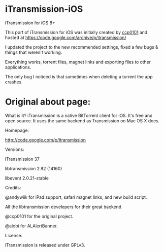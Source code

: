 # iTransmission-iOS
iTransmission for iOS 8+

This port of iTransmission for iOS was initially created by [ccp0101](https://github.com/ccp0101) and hosted at https://code.google.com/archive/p/itransmission/

I updated the project to the new recommended settings, fixed a few bugs & things that weren't working.

Everything works, torrent files, magnet links and exporting files to other applications.

The only bug I noticed is that sometimes when deleting a torrent the app crashes.

# Original about page:

What is it?
iTransmission is a native BitTorrent client for iOS. It's free and open source. It uses the same backend as Transmission on Mac OS X does.

Homepage:


http://code.google.com/p/itransmission


Versions:


iTransmission 37

libtransmission 2.82 (14160)

libevent 2.0.21-stable

Credits:

@andywiik for iPad support, safari magnet links, and new build script.


All the libtransmission developers for their great backend.


@ccp0101 for the original project.


@alobi for ALAlertBanner.


License:


iTransmission is released under GPLv3.
